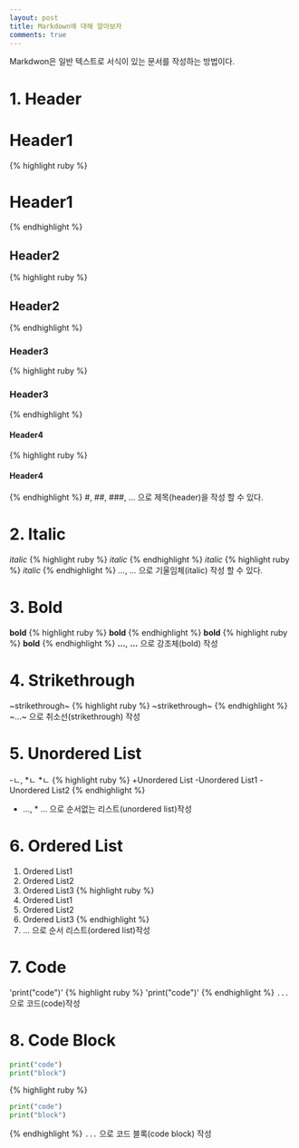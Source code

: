 ```yaml
---
layout: post
title: Markdown에 대해 알아보자
comments: true
---
```

Markdwon은 일반 텍스트로 서식이 있는 문서를 작성하는 방법이다.
# 1. Header

# Header1
{% highlight ruby %}
# Header1
{% endhighlight %}
## Header2
{% highlight ruby %}
## Header2
{% endhighlight %}
### Header3
{% highlight ruby %}
### Header3
{% endhighlight %}
#### Header4
{% highlight ruby %}
#### Header4
{% endhighlight %}
#, ##, ###, ... 으로 제목(header)을 작성 할 수 있다.

# 2. Italic

*italic*
{% highlight ruby %}
*italic*
{% endhighlight %}
_italic_
{% highlight ruby %}
_italic_
{% endhighlight %}
*...*, _..._ 으로 기울임체(italic) 작성 할 수 있다.

# 3. Bold

**bold**
{% highlight ruby %}
**bold**
{% endhighlight %}
__bold__
{% highlight ruby %}
__bold__
{% endhighlight %}
**...**, __...__ 으로 강조체(bold) 작성

# 4. Strikethrough

~strikethrough~
{% highlight ruby %}
~strikethrough~
{% endhighlight %}
~...~ 으로 취소선(strikethrough) 작성

# 5. Unordered List

-ㄴ,
*ㄴ
*ㄴ
{% highlight ruby %}
+Unordered List
-Unordered List1
-Unordered List2
{% endhighlight %}
- ..., * ... 으로 순서없는 리스트(unordered list)작성

# 6. Ordered List

1. Ordered List1
2. Ordered List2
3. Ordered List3
{% highlight ruby %}
1. Ordered List1
2. Ordered List2
3. Ordered List3
{% endhighlight %}
1. ... 으로 순서 리스트(ordered list)작성

# 7. Code

'print("code")'
{% highlight ruby %}
'print("code")'
{% endhighlight %}
``...`` 으로 코드(code)작성

# 8. Code Block

```python
print("code")
print("block")
```
{% highlight ruby %}
```python
print("code")
print("block")
```
{% endhighlight %}
````...```` 으로 코드 블록(code block) 작성
